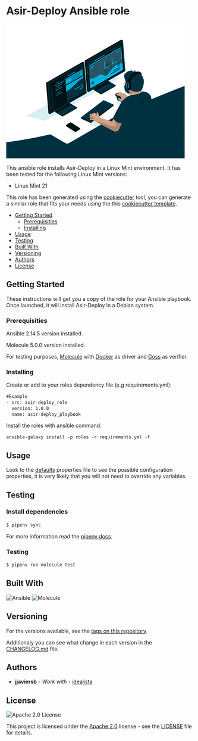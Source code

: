 # Asir-Deploy Ansible role
![Logo](logo.gif)


This ansible role installs Asir-Deploy in a Linux Mint environment. It has been tested for the following Linux Mint versions:
* Linux Mint 21

This role has been generated using the [cookiecutter](https://github.com/cookiecutter/cookiecutter) tool, you can generate a similar role that fits your needs using the this [cookiecutter template](https://github.com/idealista/cookiecutter-ansible-role).

- [Getting Started](#getting-started)
	- [Prerequisities](#prerequisities)
	- [Installing](#installing)
- [Usage](#usage)
- [Testing](#testing)
- [Built With](#built-with)
- [Versioning](#versioning)
- [Authors](#authors)
- [License](#license)

## Getting Started
These instructions will get you a copy of the role for your Ansible playbook. Once launched, it will install Asir-Deploy in a Debian system.

### Prerequisities

Ansible 2.14.5 version installed.

Molecule 5.0.0 version installed.

For testing purposes, [Molecule](https://molecule.readthedocs.io/) with [Docker](https://www.docker.com/) as driver and [Goss](https://github.com/goss-org/goss) as verifier.

### Installing

Create or add to your roles dependency file (e.g requirements.yml):

```
#Example
- src: asir-deploy_role
  version: 1.0.0
  name: asir-deploy_playbook
```

Install the roles with ansible command:

```
ansible-galaxy install -p roles -r requirements.yml -f
```

## Usage

Look to the [defaults](groups_vars/main.yml) properties file to see the possible configuration properties, it is very likely that you will not need to override any variables.


## Testing

### Install dependencies

```sh
$ pipenv sync
```

For more information read the [pipenv docs](ipenv-fork.readthedocs.io/en/latest/).

### Testing

```sh
$ pipenv run molecule test 
```

## Built With

![Ansible](https://img.shields.io/badge/ansible-5.2.0-green.svg)
![Molecule](https://img.shields.io/badge/molecule-3.4.0-green.svg)

## Versioning

For the versions available, see the [tags on this repository](https://github.com/idealista/asir-deploy_role/tags).

Additionaly you can see what change in each version in the [CHANGELOG.md](CHANGELOG.md) file.

## Authors

* **jjaviersb** - *Work with* - [idealista](https://github.com/idealista)

## License

![Apache 2.0 License](https://img.shields.io/hexpm/l/plug.svg)

This project is licensed under the [Apache 2.0](https://www.apache.org/licenses/LICENSE-2.0) license - see the [LICENSE](LICENSE) file for details.

